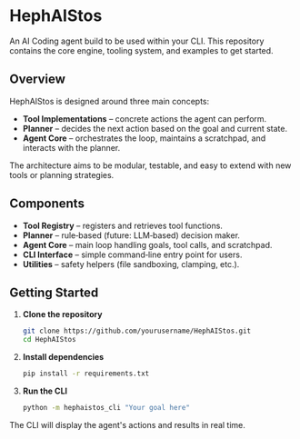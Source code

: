 # HephAIStos

An AI Coding agent build to be used within your CLI. This repository contains the core engine, tooling system, and examples to get started.

## Overview

HephAIStos is designed around three main concepts:

- **Tool Implementations** – concrete actions the agent can perform.
- **Planner** – decides the next action based on the goal and current state.
- **Agent Core** – orchestrates the loop, maintains a scratchpad, and interacts with the planner.

The architecture aims to be modular, testable, and easy to extend with new tools or planning strategies.

## Components

- **Tool Registry** – registers and retrieves tool functions.
- **Planner** – rule‑based (future: LLM‑based) decision maker.
- **Agent Core** – main loop handling goals, tool calls, and scratchpad.
- **CLI Interface** – simple command‑line entry point for users.
- **Utilities** – safety helpers (file sandboxing, clamping, etc.).

## Getting Started

1. **Clone the repository**
   ```bash
   git clone https://github.com/yourusername/HephAIStos.git
   cd HephAIStos
   ```
2. **Install dependencies**
   ```bash
   pip install -r requirements.txt
   ```
3. **Run the CLI**
   ```bash
   python -m hephaistos_cli "Your goal here"
   ```

The CLI will display the agent's actions and results in real time.
